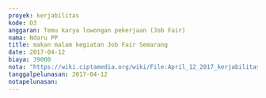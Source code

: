 ```yaml
---
proyek: kerjabilitas
kode: D3
anggaran: Temu karya lowongan pekerjaan (Job Fair)
nama: Ndaru PP
title: makan malam kegiatan Job Fair Semarang
date: 2017-04-12
biaya: 39000
nota: "https://wiki.ciptamedia.org/wiki/File:April_12_2017_kerjabilitas_D3_makan_tim_ndaru744.jpg"
tanggalpelunasan: 2017-04-12
notapelunasan:
---
```

